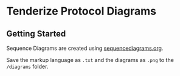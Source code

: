 # Tenderize Protocol Diagrams

## Getting Started

Sequence Diagrams are created using [sequencediagrams.org](https://sequencediagrams.org).

Save the markup language as `.txt` and the diagrams as `.png` to the `/diagrams` folder.

